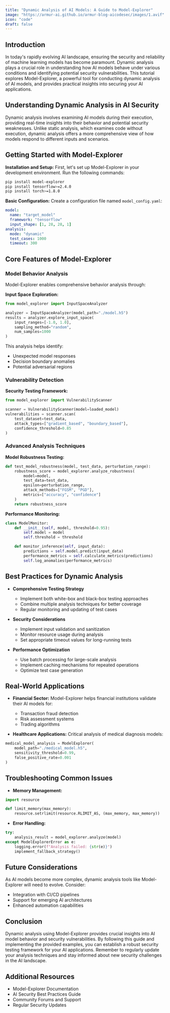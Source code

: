 ```yaml
---
title: "Dynamic Analysis of AI Models: A Guide to Model-Explorer"
image: "https://armur-ai.github.io/armur-blog-aicodesec/images/1.avif"
icon: "code"
draft: false
---
```


## Introduction

In today's rapidly evolving AI landscape, ensuring the security and reliability of machine learning models has become paramount. Dynamic analysis plays a crucial role in understanding how AI models behave under various conditions and identifying potential security vulnerabilities. This tutorial explores Model-Explorer, a powerful tool for conducting dynamic analysis of AI models, and provides practical insights into securing your AI applications.

## Understanding Dynamic Analysis in AI Security

Dynamic analysis involves examining AI models during their execution, providing real-time insights into their behavior and potential security weaknesses. Unlike static analysis, which examines code without execution, dynamic analysis offers a more comprehensive view of how models respond to different inputs and scenarios.

## Getting Started with Model-Explorer

**Installation and Setup:** First, let's set up Model-Explorer in your development environment. Run the following commands:

```bash
pip install model-explorer
pip install tensorflow>=2.4.0
pip install torch>=1.8.0
```

**Basic Configuration:** Create a configuration file named `model_config.yaml`:

```yaml
model:
  name: "target_model"
  framework: "tensorflow"
  input_shape: [1, 28, 28, 1]
analysis:
  mode: "dynamic"
  test_cases: 1000
  timeout: 300
```

## Core Features of Model-Explorer

### Model Behavior Analysis

Model-Explorer enables comprehensive behavior analysis through:

**Input Space Exploration:**

```python
from model_explorer import InputSpaceAnalyzer

analyzer = InputSpaceAnalyzer(model_path="./model.h5")
results = analyzer.explore_input_space(
    input_ranges=[-1.0, 1.0],
    sampling_method="random",
    num_samples=1000
)
```

This analysis helps identify:

- Unexpected model responses
- Decision boundary anomalies
- Potential adversarial regions

### Vulnerability Detection

**Security Testing Framework:**

```python
from model_explorer import VulnerabilityScanner

scanner = VulnerabilityScanner(model=loaded_model)
vulnerabilities = scanner.scan(
    test_dataset=test_data,
    attack_types=["gradient_based", "boundary_based"],
    confidence_threshold=0.85
)
```

### Advanced Analysis Techniques

**Model Robustness Testing:**

```python
def test_model_robustness(model, test_data, perturbation_range):
    robustness_score = model_explorer.analyze_robustness(
        model=model,
        test_data=test_data,
        epsilon=perturbation_range,
        attack_methods=["FGSM", "PGD"],
        metrics=["accuracy", "confidence"]
    )
    return robustness_score
```

**Performance Monitoring:**

```python
class ModelMonitor:
    def __init__(self, model, threshold=0.95):
        self.model = model
        self.threshold = threshold

    def monitor_inference(self, input_data):
        predictions = self.model.predict(input_data)
        performance_metrics = self.calculate_metrics(predictions)
        self.log_anomalies(performance_metrics)
```

## Best Practices for Dynamic Analysis

- **Comprehensive Testing Strategy**
  - Implement both white-box and black-box testing approaches
  - Combine multiple analysis techniques for better coverage
  - Regular monitoring and updating of test cases

- **Security Considerations**
  - Implement input validation and sanitization
  - Monitor resource usage during analysis
  - Set appropriate timeout values for long-running tests

- **Performance Optimization**
  - Use batch processing for large-scale analysis
  - Implement caching mechanisms for repeated operations
  - Optimize test case generation

## Real-World Applications

- **Financial Sector:** Model-Explorer helps financial institutions validate their AI models for:
  - Transaction fraud detection
  - Risk assessment systems
  - Trading algorithms

- **Healthcare Applications:** Critical analysis of medical diagnosis models:

```python
medical_model_analysis = ModelExplorer(
    model_path="./medical_model.h5",
    sensitivity_threshold=0.99,
    false_positive_rate=0.001
)
```

## Troubleshooting Common Issues

- **Memory Management:**

```python
import resource

def limit_memory(max_memory):
    resource.setrlimit(resource.RLIMIT_AS, (max_memory, max_memory))
```

- **Error Handling:**

```python
try:
    analysis_result = model_explorer.analyze(model)
except ModelExplorerError as e:
    logging.error(f"Analysis failed: {str(e)}")
    implement_fallback_strategy()
```

## Future Considerations

As AI models become more complex, dynamic analysis tools like Model-Explorer will need to evolve. Consider:

- Integration with CI/CD pipelines
- Support for emerging AI architectures
- Enhanced automation capabilities

## Conclusion

Dynamic analysis using Model-Explorer provides crucial insights into AI model behavior and security vulnerabilities. By following this guide and implementing the provided examples, you can establish a robust security testing framework for your AI applications. Remember to regularly update your analysis techniques and stay informed about new security challenges in the AI landscape.

## Additional Resources

- Model-Explorer Documentation
- AI Security Best Practices Guide
- Community Forums and Support
- Regular Security Updates